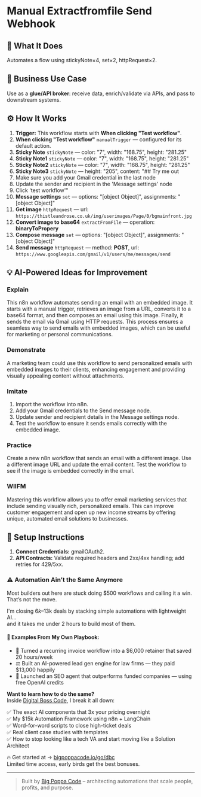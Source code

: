 # Manual Extractfromfile Send Webhook
  ## 🚀 What It Does
  Automates a flow using stickyNote×4, set×2, httpRequest×2.
  
  ## 💼 Business Use Case
  Use as a **glue/API broker**: receive data, enrich/validate via APIs, and pass to downstream systems.
  
  ## ⚙️ How It Works
  1. **Trigger:** This workflow starts with **When clicking "Test workflow"**.
  2. **When clicking "Test workflow"** `manualTrigger` — configured for its default action.
3. **Sticky Note** `stickyNote` — color: "7", width: "168.75", height: "281.25"
4. **Sticky Note1** `stickyNote` — color: "7", width: "168.75", height: "281.25"
5. **Sticky Note2** `stickyNote` — color: "7", width: "168.75", height: "281.25"
6. **Sticky Note3** `stickyNote` — height: "205", content: "## Try me out
1. Make sure you add your Gmail credential in the last node
2. Update the sender and recipient in the 'Message settings' node
3. Click 'test workflow'"
7. **Message settings** `set` — options: "[object Object]", assignments: "[object Object]"
8. **Get image** `httpRequest` — url: `https://thistleandrose.co.uk/img/userimages/Page/0/bgmainfront.jpg`
9. **Convert image to base64** `extractFromFile` — operation: **binaryToPropery**
10. **Compose message** `set` — options: "[object Object]", assignments: "[object Object]"
11. **Send message** `httpRequest` — method: **POST**, url: `https://www.googleapis.com/gmail/v1/users/me/messages/send`
  
  ## 💡 AI-Powered Ideas for Improvement
  ### Explain
This n8n workflow automates sending an email with an embedded image. It starts with a manual trigger, retrieves an image from a URL, converts it to a base64 format, and then composes an email using this image. Finally, it sends the email via Gmail using HTTP requests. This process ensures a seamless way to send emails with embedded images, which can be useful for marketing or personal communications.

### Demonstrate
A marketing team could use this workflow to send personalized emails with embedded images to their clients, enhancing engagement and providing visually appealing content without attachments.

### Imitate
1. Import the workflow into n8n.
2. Add your Gmail credentials to the Send message node.
3. Update sender and recipient details in the Message settings node.
4. Test the workflow to ensure it sends emails correctly with the embedded image.

### Practice
Create a new n8n workflow that sends an email with a different image. Use a different image URL and update the email content. Test the workflow to see if the image is embedded correctly in the email.

### WIIFM
Mastering this workflow allows you to offer email marketing services that include sending visually rich, personalized emails. This can improve customer engagement and open up new income streams by offering unique, automated email solutions to businesses.
  
  ## 🔧 Setup Instructions
  1. **Connect Credentials:** gmailOAuth2.
2. **API Contracts:** Validate required headers and 2xx/4xx handling; add retries for 429/5xx.
  
### ⚠️ Automation Ain’t the Same Anymore

Most builders out here are stuck doing $500 workflows and calling it a win.  
That’s not the move.  

I'm closing $6k–$13k deals by stacking simple automations with lightweight AI...  
and it takes me under 2 hours to build most of them.

#### 🧠 Examples From My Own Playbook:
- 🔁 Turned a recurring invoice workflow into a $6,000 retainer that saved 20 hours/week  
- ⚖️ Built an AI-powered lead gen engine for law firms — they paid $13,000 happily  
- 🚀 Launched an SEO agent that outperforms funded companies — using free OpenAI credits  

**Want to learn how to do the same?**  
Inside [Digital Boss Code](https://bigpoppacode.io/go/dbc), I break it all down:

✅ The exact AI components that 3x your pricing overnight  
✅ My $15k Automation Framework using n8n + LangChain  
✅ Word-for-word scripts to close high-ticket deals  
✅ Real client case studies with templates  
✅ How to stop looking like a tech VA and start moving like a Solution Architect  

🔥 Get started at → [bigpoppacode.io/go/dbc](https://bigpoppacode.io/go/dbc)  
Limited time access, early birds get the best bonuses.

---
> Built by [Big Poppa Code](https://bigpoppacode.io) – architecting automations that scale people, profits, and purpose.
  